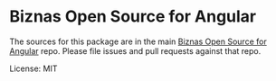 Biznas Open Source for Angular
==============================

The sources for this package are in the main [Biznas Open Source for Angular](https://github.com/biznas/ng-biznas) repo. Please file issues and pull requests against that repo.

License: MIT
